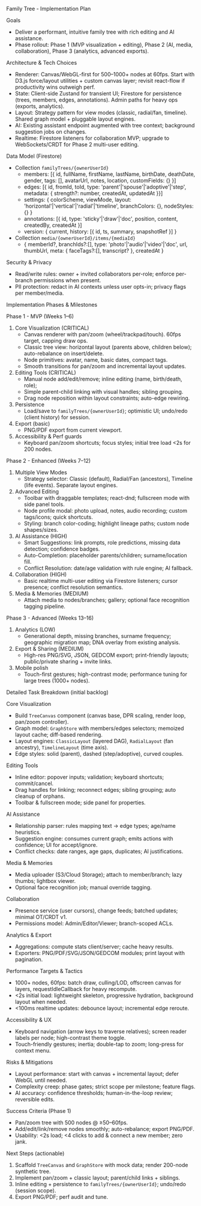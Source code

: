Family Tree - Implementation Plan

Goals

- Deliver a performant, intuitive family tree with rich editing and AI assistance.
- Phase rollout: Phase 1 (MVP visualization + editing), Phase 2 (AI, media, collaboration), Phase 3 (analytics, advanced exports).

Architecture & Tech Choices

- Renderer: Canvas/WebGL-first for 500–1000+ nodes at 60fps. Start with D3.js force/layout utilities + custom canvas layer; revisit react-flow if productivity wins outweigh perf.
- State: Client-side Zustand for transient UI; Firestore for persistence (trees, members, edges, annotations). Admin paths for heavy ops (exports, analytics).
- Layout: Strategy pattern for view modes (classic, radial/fan, timeline). Shared graph model + pluggable layout engines.
- AI: Existing assistant endpoint augmented with tree context; background suggestion jobs on changes.
- Realtime: Firestore listeners for collaboration MVP; upgrade to WebSockets/CRDT for Phase 2 multi-user editing.

Data Model (Firestore)

- Collection `familyTrees/{ownerUserId}`
  - members: [{ id, fullName, firstName, lastName, birthDate, deathDate, gender, tags: [], avatarUrl, notes, location, customFields: {} }]
  - edges: [{ id, fromId, toId, type: 'parent'|'spouse'|'adoptive'|'step', metadata: { strength?: number,
    createdAt, updatedAt }}]
  - settings: { colorScheme, viewMode, layout: 'horizontal'|'vertical'|'radial'|'timeline', branchColors: {}, nodeStyles: {} }
  - annotations: [{ id, type: 'sticky'|'draw'|'doc', position, content, createdBy, createdAt }]
  - version: { current, history: [{ id, ts, summary, snapshotRef }] }
- Collection `media/{ownerUserId}/items/{mediaId}`
  - { memberId?, branchIds?:[], type: 'photo'|'audio'|'video'|'doc', url, thumbUrl, meta: { faceTags?:[], transcript? }, createdAt }

Security & Privacy

- Read/write rules: owner + invited collaborators per-role; enforce per-branch permissions when present.
- PII protection: redact in AI contexts unless user opts-in; privacy flags per member/media.

Implementation Phases & Milestones

Phase 1 - MVP (Weeks 1–6)

1. Core Visualization (CRITICAL)
   - Canvas renderer with pan/zoom (wheel/trackpad/touch). 60fps target, capping draw ops.
   - Classic tree view: horizontal layout (parents above, children below); auto-rebalance on insert/delete.
   - Node primitives: avatar, name, basic dates, compact tags.
   - Smooth transitions for pan/zoom and incremental layout updates.
2. Editing Tools (CRITICAL)
   - Manual node add/edit/remove; inline editing (name, birth/death, role);
   - Simple parent-child linking with visual handles; sibling grouping.
   - Drag node reposition within layout constraints; auto-edge rewiring.
3. Persistence
   - Load/save to `familyTrees/{ownerUserId}`; optimistic UI; undo/redo (client history) for session.
4. Export (basic)
   - PNG/PDF export from current viewport.
5. Accessibility & Perf guards
   - Keyboard pan/zoom shortcuts; focus styles; initial tree load <2s for 200 nodes.

Phase 2 - Enhanced (Weeks 7–12)

1. Multiple View Modes
   - Strategy selector: Classic (default), Radial/Fan (ancestors), Timeline (life events). Separate layout engines.
2. Advanced Editing
   - Toolbar with draggable templates; react-dnd; fullscreen mode with side panel tools.
   - Node profile modal: photo upload, notes, audio recording; custom tags/icons; quick shortcuts.
   - Styling: branch color-coding; highlight lineage paths; custom node shapes/sizes.
3. AI Assistance (HIGH)
   - Smart Suggestions: link prompts, role predictions, missing data detection; confidence badges.
   - Auto-Completion: placeholder parents/children; surname/location fill.
   - Conflict Resolution: date/age validation with rule engine; AI fallback.
4. Collaboration (HIGH)
   - Basic realtime multi-user editing via Firestore listeners; cursor presence; conflict resolution semantics.
5. Media & Memories (MEDIUM)
   - Attach media to nodes/branches; gallery; optional face recognition tagging pipeline.

Phase 3 - Advanced (Weeks 13–16)

1. Analytics (LOW)
   - Generational depth, missing branches, surname frequency; geographic migration map; DNA overlay from existing analysis.
2. Export & Sharing (MEDIUM)
   - High-res PNG/SVG, JSON, GEDCOM export; print-friendly layouts; public/private sharing + invite links.
3. Mobile polish
   - Touch-first gestures; high-contrast mode; performance tuning for large trees (1000+ nodes).

Detailed Task Breakdown (initial backlog)

Core Visualization

- Build `TreeCanvas` component (canvas base, DPR scaling, render loop, pan/zoom controller).
- Graph model: `GraphStore` with members/edges selectors; memoized layout cache; diff-based rendering.
- Layout engines: `ClassicLayout` (layered DAG), `RadialLayout` (fan ancestry), `TimelineLayout` (time axis).
- Edge styles: solid (parent), dashed (step/adoptive), curved couples.

Editing Tools

- Inline editor: popover inputs; validation; keyboard shortcuts; commit/cancel.
- Drag handles for linking; reconnect edges; sibling grouping; auto cleanup of orphans.
- Toolbar & fullscreen mode; side panel for properties.

AI Assistance

- Relationship parser: rules mapping text → edge types; age/name heuristics.
- Suggestion engine: consumes current graph; emits actions with confidence; UI for accept/ignore.
- Conflict checks: date ranges, age gaps, duplicates; AI justifications.

Media & Memories

- Media uploader (S3/Cloud Storage); attach to member/branch; lazy thumbs; lightbox viewer.
- Optional face recognition job; manual override tagging.

Collaboration

- Presence service (user cursors), change feeds; batched updates; minimal OT/CRDT v1.
- Permissions model: Admin/Editor/Viewer; branch-scoped ACLs.

Analytics & Export

- Aggregations: compute stats client/server; cache heavy results.
- Exporters: PNG/PDF/SVG/JSON/GEDCOM modules; print layout with pagination.

Performance Targets & Tactics

- 1000+ nodes, 60fps: batch draw, culling/LOD, offscreen canvas for layers, requestIdleCallback for heavy recompute.
- <2s initial load: lightweight skeleton, progressive hydration, background layout when needed.
- <100ms realtime updates: debounce layout; incremental edge reroute.

Accessibility & UX

- Keyboard navigation (arrow keys to traverse relatives); screen reader labels per node; high-contrast theme toggle.
- Touch-friendly gestures; inertia; double-tap to zoom; long-press for context menu.

Risks & Mitigations

- Layout performance: start with canvas + incremental layout; defer WebGL until needed.
- Complexity creep: phase gates; strict scope per milestone; feature flags.
- AI accuracy: confidence thresholds; human-in-the-loop review; reversible edits.

Success Criteria (Phase 1)

- Pan/zoom tree with 500 nodes @ ≥50–60fps.
- Add/edit/link/remove nodes smoothly; auto-rebalance; export PNG/PDF.
- Usability: <2s load; <4 clicks to add & connect a new member; zero jank.

Next Steps (actionable)

1. Scaffold `TreeCanvas` and `GraphStore` with mock data; render 200-node synthetic tree.
2. Implement pan/zoom + classic layout; parent/child links + siblings.
3. Inline editing + persistence to `familyTrees/{ownerUserId}`; undo/redo (session scope).
4. Export PNG/PDF; perf audit and tune.
